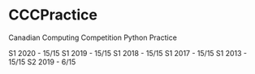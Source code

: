 # CCCPractice
Canadian Computing Competition Python Practice 

S1 2020 - 15/15
S1 2019 - 15/15
S1 2018 - 15/15
S1 2017 - 15/15
S1 2013 - 15/15
S2 2019 - 6/15
